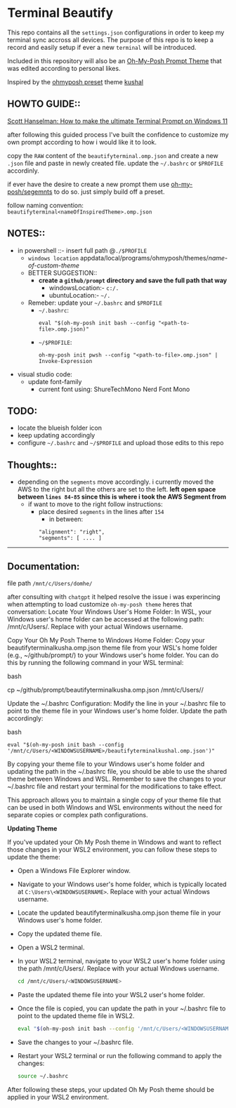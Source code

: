 # Terminal Beautify

This repo contains all the `settings.json` configurations in order to keep my terminal sync accross all devices. The purpose of this repo is to keep a record and easily setup if ever a new `terminal` will be introduced.

Included in this repository will also be an [Oh-My-Posh Prompt Theme](https://ohmyposh.dev/docs/) that was edited according to personal likes. 

Inspired by the [ohmyposh preset](https://ohmyposh.dev/docs/themes) theme [kushal](https://github.com/JanDeDobbeleer/oh-my-posh/blob/main/themes/kushal.omp.json)

## HOWTO GUIDE:: 
[Scott Hanselman: How to make the ultimate Terminal Prompt on Windows 11](https://www.youtube.com/watch?v%253DVT2L1SXFq9U%2526t%253D1935s)

after following this guided process I've built the confidence to customize my own prompt according to how i would like it to look.

copy the `RAW` content of the `beautifyterminal.omp.json` and create a new `.json` file and paste in newly created file. update the `~/.bashrc` or `$PROFILE` accordinly.

if ever have the desire to create a new prompt them use [oh-my-posh/segemnts](https://ohmyposh.dev/docs/segments/) to do so. just simply build off a preset.

follow naming convention: `beautifyterminal<nameOfInspiredTheme>.omp.json`

## NOTES::

- in powershell ::- insert full path @`./$PROFILE`
  - `windows location` appdata/local/programs/ohmyposh/themes/*name-of-custom-theme*
  - BETTER SUGGESTION::
    - **create a `github/prompt` directory and save the full path that way**
        - windowsLocation:- `c:/.`
        - ubuntuLocation:- `~/.`
  - Remeber: update your `~/.bashrc` and `$PROFILE`
    - `~/.bashrc`:
        ```
        eval "$(oh-my-posh init bash --config "<path-to-file>.omp.json)"
        ```
    - `~/$PROFILE`:
        ```
        oh-my-posh init pwsh --config "<path-to-file>.omp.json" | Invoke-Expression
        ```   
- visual studio code:
	- update font-family
    	- current font using: ShureTechMono Nerd Font Mono


## TODO:
- locate the blueish folder icon
- keep updating accordingly
- configure `~/.bashrc` and `~/$PROFILE` and upload those edits to this repo

## Thoughts::
  - depending on the `segments` move accordingly. i currently moved the AWS to the right but all the others are set to the left. **left open space between `lines 84-85` since this is where i took the AWS Segment from**
    -  if want to move to the right follow instructions:
       - place desired `segments` in the lines after `154`
         - in between:
         ```
         "alignment": "right",
         "segments": [ .... ]
         ```
----

## Documentation:

file path `/mnt/c/Users/domhe/`

after consulting with `chatgpt` it helped resolve the issue i was experincing when attempting to load customize `oh-my-posh theme` heres that conversation:
Locate Your Windows User's Home Folder: In WSL, your Windows user's home folder can be accessed at the following path: /mnt/c/Users/<WINDOWSUSERNAME>. Replace <WINDOWSUSERNAME> with your actual Windows username.

Copy Your Oh My Posh Theme to Windows Home Folder: Copy your beautifyterminalkusha.omp.json theme file from your WSL's home folder (e.g., ~/github/prompt/) to your Windows user's home folder. You can do this by running the following command in your WSL terminal:

bash

cp ~/github/prompt/beautifyterminalkusha.omp.json /mnt/c/Users/<WINDOWSUSERNAME>/

Update the ~/.bashrc Configuration: Modify the line in your ~/.bashrc file to point to the theme file in your Windows user's home folder. Update the path accordingly:

bash

    eval "$(oh-my-posh init bash --config '/mnt/c/Users/<WINDOWSUSERNAME>/beautifyterminalkushal.omp.json')"

By copying your theme file to your Windows user's home folder and updating the path in the ~/.bashrc file, you should be able to use the shared theme between Windows and WSL. Remember to save the changes to your ~/.bashrc file and restart your terminal for the modifications to take effect.

This approach allows you to maintain a single copy of your theme file that can be used in both Windows and WSL environments without the need for separate copies or complex path configurations.  


**Updating Theme**

If you've updated your Oh My Posh theme in Windows and want to reflect those changes in your WSL2 environment, you can follow these steps to update the theme:

- Open a Windows File Explorer window.

- Navigate to your Windows user's home folder, which is typically located at `C:\Users\<WINDOWSUSERNAME>`. Replace <WINDOWSUSERNAME> with your actual Windows username.

- Locate the updated beautifyterminalkusha.omp.json theme file in your Windows user's home folder.

- Copy the updated theme file.

- Open a WSL2 terminal.

- In your WSL2 terminal, navigate to your WSL2 user's home folder using the path /mnt/c/Users/<WINDOWSUSERNAME>. Replace <WINDOWSUSERNAME> with your actual Windows username.
    
  ```bash
  cd /mnt/c/Users/<WINDOWSUSERNAME>
  ```

- Paste the updated theme file into your WSL2 user's home folder.

- Once the file is copied, you can update the path in your ~/.bashrc file to point to the updated theme file in WSL2.


  ```bash
  eval "$(oh-my-posh init bash --config '/mnt/c/Users/<WINDOWSUSERNAME>/beautifyterminalkushal.omp.json')"
  ```
- Save the changes to your ~/.bashrc file.

- Restart your WSL2 terminal or run the following command to apply the changes:

  ```bash
  source ~/.bashrc
  ```

After following these steps, your updated Oh My Posh theme should be applied in your WSL2 environment.